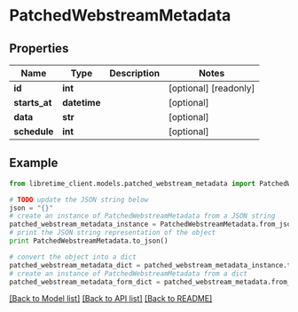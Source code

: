 # PatchedWebstreamMetadata


## Properties

Name | Type | Description | Notes
------------ | ------------- | ------------- | -------------
**id** | **int** |  | [optional] [readonly] 
**starts_at** | **datetime** |  | [optional] 
**data** | **str** |  | [optional] 
**schedule** | **int** |  | [optional] 

## Example

```python
from libretime_client.models.patched_webstream_metadata import PatchedWebstreamMetadata

# TODO update the JSON string below
json = "{}"
# create an instance of PatchedWebstreamMetadata from a JSON string
patched_webstream_metadata_instance = PatchedWebstreamMetadata.from_json(json)
# print the JSON string representation of the object
print PatchedWebstreamMetadata.to_json()

# convert the object into a dict
patched_webstream_metadata_dict = patched_webstream_metadata_instance.to_dict()
# create an instance of PatchedWebstreamMetadata from a dict
patched_webstream_metadata_form_dict = patched_webstream_metadata.from_dict(patched_webstream_metadata_dict)
```
[[Back to Model list]](../README.md#documentation-for-models) [[Back to API list]](../README.md#documentation-for-api-endpoints) [[Back to README]](../README.md)


